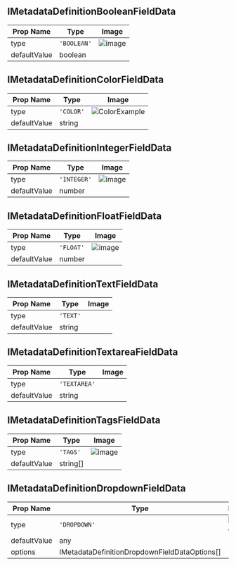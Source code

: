 ## IMetadataDefinitionBooleanFieldData
| Prop Name | Type | Image |
|--------------|----------|--------------|
| type | `'BOOLEAN'` | ![image](https://github.com/user-attachments/assets/91a4d94b-f104-4801-9950-812fa5f37d0e) |
| defaultValue | boolean | |

## IMetadataDefinitionColorFieldData
| Prop Name | Type | Image |
|--------------|----------|--------------|
| type | `'COLOR'` | ![ColorExample](https://github.com/user-attachments/assets/828b3e94-4492-4bae-81f8-2d61dbef0a36)|
| defaultValue | string | |

## IMetadataDefinitionIntegerFieldData
| Prop Name | Type | Image |
|--------------|----------|--------------|
| type | `'INTEGER'` | ![image](https://github.com/user-attachments/assets/0966dbd7-08c7-4590-89a4-68d43ffd2e1b)|
| defaultValue | number | |

## IMetadataDefinitionFloatFieldData
| Prop Name | Type | Image |
|--------------|----------|--------------|
| type | `'FLOAT'` | ![image](https://github.com/user-attachments/assets/7332c6be-2f31-4dec-8531-7930fe64e8bc)|
| defaultValue | number | |

## IMetadataDefinitionTextFieldData
| Prop Name | Type | Image |
|--------------|----------|--------------|
| type | `'TEXT'` | |
| defaultValue | string | |

## IMetadataDefinitionTextareaFieldData
| Prop Name | Type | Image |
|--------------|----------|--------------|
| type | `'TEXTAREA'` | |
| defaultValue | string | |

## IMetadataDefinitionTagsFieldData
| Prop Name | Type | Image |
|--------------|----------|--------------|
| type | `'TAGS'` | ![image](https://github.com/user-attachments/assets/90ce2881-ac28-4be1-bb74-b7d086dc71da)|
| defaultValue | string[] | |

## IMetadataDefinitionDropdownFieldData
| Prop Name | Type | Image |
|--------------|----------|--------------|
| type | `'DROPDOWN'` | ![image](https://github.com/user-attachments/assets/fe2131e1-8c4d-4d83-a253-1346d1bb622f) |
| defaultValue | any | |
| options | IMetadataDefinitionDropdownFieldDataOptions<any>[] | |
